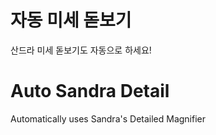 # 자동 미세 돋보기
산드라 미세 돋보기도 자동으로 하세요!

# Auto Sandra Detail
Automatically uses Sandra's Detailed Magnifier